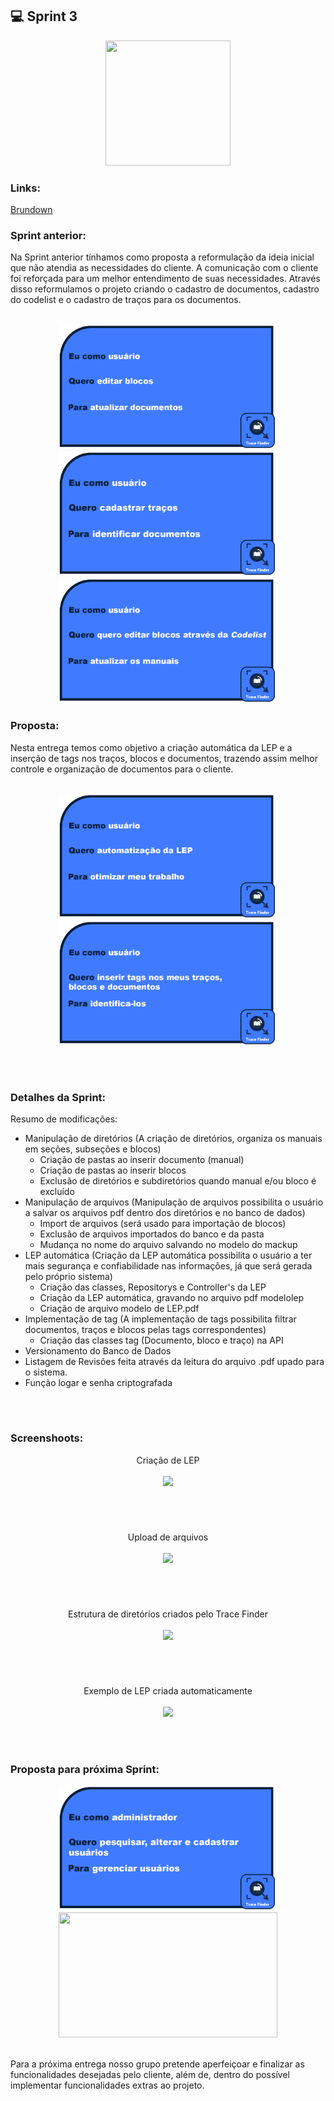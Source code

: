 ## 💻 Sprint 3
 
<p align="center"> <img src="https://user-images.githubusercontent.com/18652465/111547833-88631a00-8758-11eb-863c-ccf1e6e93f39.png" height=200 width=200> </p>

### Links:
[Brundown](https://github.com/MaXximiles/API-3SEM/blob/main/Burndowns/SPRINT%203.pdf)
 
### Sprint anterior:
Na Sprint anterior tínhamos como proposta a reformulação da ideia inicial que não atendia as necessidades do cliente. A comunicação com o cliente foi reforçada para um melhor entendimento de suas necessidades.
Através disso reformulamos o projeto criando o cadastro de documentos, cadastro do codelist e o cadastro de traços para os documentos. 
</br><p align=center>
</br><img src="https://github.com/MaXximiles/API-3SEM/blob/main/User%20Story%20Cards/StoryCard5.png?raw=true" width=350 height=200>
<img src="https://github.com/MaXximiles/API-3SEM/blob/main/User%20Story%20Cards/StoryCard7.png?raw=true" width=350 height=200>
<img src="https://github.com/MaXximiles/API-3SEM/blob/main/User%20Story%20Cards/StoryCard8.png?raw=true" width=350 height=200>

### Proposta:
Nesta entrega temos como objetivo a criação automática da LEP e a inserção de tags nos traços, blocos e documentos, trazendo assim melhor controle e organização de documentos para o cliente.
<p align=center>
</br><img src="https://github.com/MaXximiles/API-3SEM/blob/main/User%20Story%20Cards/StoryCard6.png?raw=true" width=350 height=200>
<img src="https://github.com/MaXximiles/API-3SEM/blob/main/User%20Story%20Cards/StoryCard3.png?raw=true" width=350 height=200>

</p></br><h1></h1>


### Detalhes da Sprint:

Resumo de modificações:
- Manipulação de diretórios (A criação de diretórios, organiza os manuais em seções, subseções e blocos)
  - Criação de pastas ao inserir documento (manual)
  - Criação de pastas ao inserir blocos
  - Exclusão de diretórios e subdiretórios quando manual e/ou bloco é excluído
- Manipulação de arquivos (Manipulação de arquivos possibilita o usuário a salvar os arquivos pdf dentro dos diretórios e no banco de dados)
  - Import de arquivos (será usado para importação de blocos)
  - Exclusão de arquivos importados do banco e da pasta
  - Mudança no nome do arquivo salvando no modelo do mackup 
- LEP automática (Criação da LEP automática possibilita o usuário a ter mais segurança e confiabilidade nas informações, já que será gerada pelo próprio sistema)
  - Criação das classes, Repositorys e Controller's da LEP
  - Criação da LEP automática, gravando no arquivo pdf modelolep 
  - Criação de arquivo modelo de LEP.pdf
- Implementação de tag (A implementação de tags possibilita filtrar documentos, traços e blocos pelas tags correspondentes)
  - Criação das classes tag (Documento, bloco e traço) na API
- Versionamento do Banco de Dados
- Listagem de Revisões feita através da leitura do arquivo .pdf upado para o sistema.
- Função logar e senha criptografada
</p></br><h1></h1>

### Screenshoots:
<p align=center>
Criação de LEP</br></br>
<img src=https://user-images.githubusercontent.com/68132461/117557037-73628300-b045-11eb-8cab-767ff3c6fe7c.png></br>
</p></br><h1></h1>
 
<p align=center>
Upload de arquivos</br></br>
<img src=https://user-images.githubusercontent.com/68132461/117557066-ac9af300-b045-11eb-8180-b7af0e0ca153.png></br>
</p></br><h1></h1>

<p align=center>
Estrutura de diretórios criados pelo Trace Finder</br></br>
<img src=https://user-images.githubusercontent.com/68132461/117557097-f8e63300-b045-11eb-85b7-33199b935c21.png></br>
</p></br><h1></h1>

<p align=center>
Exemplo de LEP criada automaticamente</br></br>
<img src=https://user-images.githubusercontent.com/68132461/117557085-da803780-b045-11eb-8341-371b4c37e28b.png></br>
</p></br><h1></h1>

### Proposta para próxima Sprint:
<p align=center>
<img src="https://github.com/MaXximiles/API-3SEM/blob/main/User%20Story%20Cards/StoryCard2.png?raw=true" width=350 height=200>
<img src="https://github.com/MaXximiles/API-3SEM/blob/main/User%20Story%20Cards/StoryCard4.png?raw=true" width=350 height=200>
</p></br>
Para a próxima entrega nosso grupo pretende aperfeiçoar e finalizar as funcionalidades desejadas pelo cliente, além de, dentro do possível implementar funcionalidades extras ao projeto.
 
</p></br><h1></h1>
